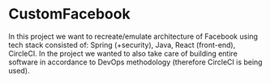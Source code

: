 # CustomFacebook
In this project we want to recreate/emulate architecture of Facebook using tech stack consisted of: Spring (+security), Java, React (front-end), CircleCI. In the project we wanted to also take care of building entire software in accordance to DevOps methodology (therefore CircleCI is being used).
